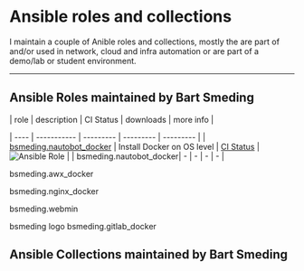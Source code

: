 # Ansible roles and collections

I maintain a couple of Anible roles and collections, mostly the are part of and/or used in network, cloud and infra automation or are part of a demo/lab or student environment.


---

## Ansible Roles maintained by Bart Smeding




| role | description | CI Status | downloads | more info | 

| ---- | ----------- | --------- | --------- | --------- |
| [bsmeding.nautobot_docker](https://galaxy.ansible.com/ui/standalone/roles/bsmeding/nautobot_docker/) | Install Docker on OS level | [CI Status](https://github.com/bsmeding/ansible_role_docker/actions/workflows/ci.yml/badge.svg) |  ![Ansible Role](https://img.shields.io/ansible/role/d/bsmeding/docker) |
| bsmeding.nautobot_docker| - | - | - | - |

bsmeding.awx_docker 

bsmeding.nginx_docker

bsmeding.webmin

bsmeding logo
bsmeding.gitlab_docker




## Ansible Collections maintained by Bart Smeding

